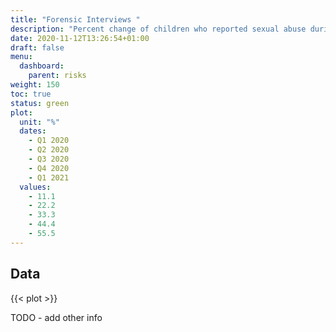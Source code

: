 ```yaml
---
title: "Forensic Interviews "
description: "Percent change of children who reported sexual abuse during an interview with a trained child forensic interviewer."
date: 2020-11-12T13:26:54+01:00
draft: false
menu:
  dashboard:
    parent: risks
weight: 150
toc: true
status: green
plot:
  unit: "%"
  dates:
    - Q1 2020
    - Q2 2020
    - Q3 2020
    - Q4 2020
    - Q1 2021
  values:
    - 11.1
    - 22.2
    - 33.3
    - 44.4
    - 55.5
---
```


## Data

{{< plot >}}

TODO - add other info
